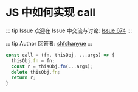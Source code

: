 # JS 中如何实现 call



::: tip Issue 
 欢迎在 Issue 中交流与讨论: [Issue 674](https://github.com/shfshanyue/Daily-Question/issues/674) 
:::

::: tip Author 
回答者: [shfshanyue](https://github.com/shfshanyue) 
:::

``` js
const call = (fn, thisObj, ...args) => {
  thisObj.fn = fn;
  const r = thisObj.fn(...args);
  delete thisObj.fn; 
  return r;
}
```